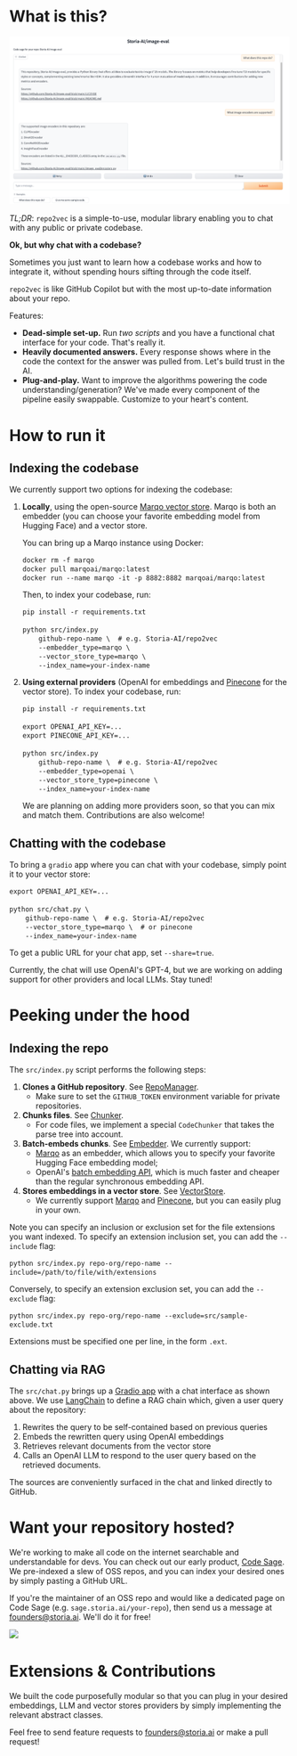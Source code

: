 # What is this?

![screenshot](assets/chat_screenshot.png)

*TL;DR*: `repo2vec` is a simple-to-use, modular library enabling you to chat with any public or private codebase.

**Ok, but why chat with a codebase?**

Sometimes you just want to learn how a codebase works and how to integrate it, without spending hours sifting through
the code itself.

`repo2vec` is like GitHub Copilot but with the most up-to-date information about your repo.

Features:
- **Dead-simple set-up.** Run *two scripts* and you have a functional chat interface for your code. That's really it.
- **Heavily documented answers.** Every response shows where in the code the context for the answer was pulled from. Let's build trust in the AI.
- **Plug-and-play.** Want to improve the algorithms powering the code understanding/generation? We've made every component of the pipeline easily swappable. Customize to your heart's content.

# How to run it
## Indexing the codebase
We currently support two options for indexing the codebase:

1. **Locally**, using the open-source [Marqo vector store](https://github.com/marqo-ai/marqo). Marqo is both an embedder (you can choose your favorite embedding model from Hugging Face) and a vector store.

    You can bring up a Marqo instance using Docker:
    ```
    docker rm -f marqo
    docker pull marqoai/marqo:latest
    docker run --name marqo -it -p 8882:8882 marqoai/marqo:latest
    ```

    Then, to index your codebase, run:
    ```
    pip install -r requirements.txt

    python src/index.py
        github-repo-name \  # e.g. Storia-AI/repo2vec
        --embedder_type=marqo \
        --vector_store_type=marqo \
        --index_name=your-index-name
    ```

2. **Using external providers** (OpenAI for embeddings and [Pinecone](https://www.pinecone.io/) for the vector store). To index your codebase, run:
    ```
    pip install -r requirements.txt

    export OPENAI_API_KEY=...
    export PINECONE_API_KEY=...

    python src/index.py
        github-repo-name \  # e.g. Storia-AI/repo2vec
        --embedder_type=openai \
        --vector_store_type=pinecone \
        --index_name=your-index-name
    ```
    We are planning on adding more providers soon, so that you can mix and match them. Contributions are also welcome!

## Chatting with the codebase
To bring a `gradio` app where you can chat with your codebase, simply point it to your vector store:

```
export OPENAI_API_KEY=...

python src/chat.py \
    github-repo-name \  # e.g. Storia-AI/repo2vec
    --vector_store_type=marqo \  # or pinecone
    --index_name=your-index-name
```
To get a public URL for your chat app, set `--share=true`.

Currently, the chat will use OpenAI's GPT-4, but we are working on adding support for other providers and local LLMs. Stay tuned!

# Peeking under the hood

## Indexing the repo
The `src/index.py` script performs the following steps:
1. **Clones a GitHub repository**. See [RepoManager](src/repo_manager.py).
    - Make sure to set the `GITHUB_TOKEN` environment variable for private repositories.
2. **Chunks files**. See [Chunker](src/chunker.py).
    - For code files, we implement a special `CodeChunker` that takes the parse tree into account.
3. **Batch-embeds chunks**. See [Embedder](src/embedder.py). We currently support:
    - [Marqo](https://github.com/marqo-ai/marqo) as an embedder, which allows you to specify your favorite Hugging Face embedding model;
    - OpenAI's [batch embedding API](https://platform.openai.com/docs/guides/batch/overview), which is much faster and cheaper than the regular synchronous embedding API.
4. **Stores embeddings in a vector store**. See [VectorStore](src/vector_store.py).
    - We currently support [Marqo](https://github.com/marqo-ai/marqo) and [Pinecone](https://pinecone.io), but you can easily plug in your own.

Note you can specify an inclusion or exclusion set for the file extensions you want indexed. To specify an extension inclusion set, you can add the `--include` flag:
```
python src/index.py repo-org/repo-name --include=/path/to/file/with/extensions
```
Conversely, to specify an extension exclusion set, you can add the `--exclude` flag:
```
python src/index.py repo-org/repo-name --exclude=src/sample-exclude.txt
```
Extensions must be specified one per line, in the form `.ext`.

## Chatting via RAG
The `src/chat.py` brings up a [Gradio app](https://www.gradio.app/) with a chat interface as shown above. We use [LangChain](https://langchain.com) to define a RAG chain which, given a user query about the repository:

1. Rewrites the query to be self-contained based on previous queries
2. Embeds the rewritten query using OpenAI embeddings
3. Retrieves relevant documents from the vector store
4. Calls an OpenAI LLM to respond to the user query based on the retrieved documents.

The sources are conveniently surfaced in the chat and linked directly to GitHub.

# Want your repository hosted?

We're working to make all code on the internet searchable and understandable for devs. You can check out our early product, [Code Sage](https://sage.storia.ai). We pre-indexed a slew of OSS repos, and you can index your desired ones by simply pasting a GitHub URL.

If you're the maintainer of an OSS repo and would like a dedicated page on Code Sage (e.g. `sage.storia.ai/your-repo`), then send us a message at [founders@storia.ai](mailto:founders@storia.ai). We'll do it for free!

![](assets/sage.gif)

# Extensions & Contributions
We built the code purposefully modular so that you can plug in your desired embeddings, LLM and vector stores providers by simply implementing the relevant abstract classes.

Feel free to send feature requests to [founders@storia.ai](mailto:founders@storia.ai) or make a pull request!
